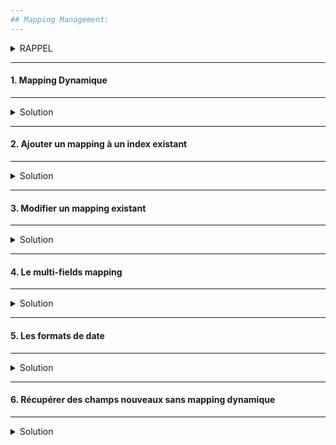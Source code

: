 ```yaml
---
## Mapping Management:
---
```


<details>
<summary>RAPPEL</summary>

* Le mapping décrit la structure des documents (champs et types de données).
* Similaire au schéma d'une table en base de données relationnel.

<img src="https://i.ibb.co/cvSPZVR/01-Screenshot-from-2021-03-18-09-40-46.png" width="80%">

Il existe deux types de mapping :

* Mapping explicite : défini par l'utilisateur.
* Mapping implicite : généré par Elasticsearch qui inspecte les données lors de leur chargement et essaye de leur trouver un type.

Les deux approches peuvent être combinées pour un même index.

</details>

---
#### 1. Mapping Dynamique
--- 
<details>
<summary>Solution</summary>


##### :arrow_forward: Récupérer le mapping

```
GET /products/_mapping
```

<img src="https://i.ibb.co/BVp6hrW/028-Screenshot-2021-03-17-Elastic-Kibana.png" width="50%">


</details>

---
#### 2. Ajouter un mapping à un index existant
---

<details>
<summary>Solution</summary>

##### :arrow_forward: Ajouter un mapping pour le champ `discount` de type double

Ajout d'un nouveau champ :
```
PUT /products/_mapping
{
  "properties": {
    "discount": {
      "type": "double"
    }
  }
}
```

##### :arrow_forward: Vérifier le nouveau mapping
```
GET /products/_mapping
```

<img src="https://i.ibb.co/93zyKNX/029-Screenshot-2021-03-17-Elastic-Kibana.png" width="40%">

Ceci est un exemple simple d'une approche hybride :  
On laisse Elasticsearch inférer le mapping, puis on affine.  

</details>


---
#### 3. Modifier un mapping existant
---
<details>
<summary>Solution</summary>

* On peut imaginer un identifiant de produit qui va contenir des lettres dorénavant.  
* On peut vouloir utiliser cet identifiant en tant que keyword pour des aggrégations.  
* etc...

Dans Elasticsearch il n'est pas toujours possible de modifier le mapping d'un champ.  
Essayons de changer le type du champ `discout` à text :
```
PUT /products/_mapping
{
  "properties": {
    "discount": {
      "type": "text"
    }
  }
}
```

<img src="https://i.ibb.co/rxFtGsG/02-Screenshot-2021-03-18-Elastic-Kibana.png" width="60%">


Conclusion :   
La solution est (malheureusement) de ré-indexer les documents dans un nouvel index !. 

##### :arrow_forward: Suppression de l'index
```
DELETE /products
```

##### :arrow_forward: Creation de l'index avec mapping (explicite)

Pour cela on doit explicitement désactiver le flag "dynamic"   

```
PUT /products
{
  "mappings": {
    "dynamic": false,
    "properties": {
      "in_stock": {
        "type": "integer"
      },
      "is_active": {
        "type": "boolean"
      },
      "price": {
        "type": "integer"
      },
      "sold": {
        "type": "long"
      }
    }
  }
}
```

Vérifions notre index :

<img src="https://i.ibb.co/hHLJv03/030-Screenshot-2021-03-17-Elastic-Kibana.png" width="30%">

</details>


---
#### 4. Le multi-fields mapping
---
<details>
<summary>Solution</summary>

Le mapping d'un champ peut être multiple. Par exemple, un champ text peut également être défini en tant que keyword.

##### :arrow_forward: Ajouter le mapping
```
PUT /products/_mapping
{
  "properties": {
    "description": {
      "type": "text"
    },
    "name": {
      "type": "text",
      "fields": {
        "keyword": {
          "type": "keyword"
        }
      }
    },
    "tags": {
      "type": "text",
      "fields": {
        "keyword": {
          "type": "keyword"
        }
      }
    }
  }
}
```

##### :arrow_forward: Récupérer le mapping
```
GET /products/_mapping
```

Vérifions notre index :

<img src="https://i.ibb.co/qgpmLZs/031-Screenshot-2021-03-17-Elastic-Kibana.png" width="30%">

</details>


---
#### 5. Les formats de date
---
<details>
<summary>Solution</summary>

Les dates peuvent spécifiées de trois manières différentes :
* Des chaines de caractères formattées.
* Timestamp en millisecondes (depuis le 1er Janvier 1970).
* Timestamp en secondes (depuis le 1er Janvier 1970).

Toutes les dates sont stockées en millisecondes (depuis le 1er Janvier 1970).

<img src="https://i.ibb.co/8PW1r2S/03-Screenshot-from-2021-03-18-10-26-16.png" width="80%">

##### :arrow_forward: Mapping de date avec le format `year`

Ajouter un mapping de type date au format year :
```
PUT /products/_mapping
{
  "properties": {
    "created": {
      "type": "date",
      "format": "year"
    }
  }
}
```

<img src="https://i.ibb.co/tX5bKdX/032-Screenshot-2021-03-17-Elastic-Kibana.png" width="B0%">

##### :arrow_forward: Mapping de date avec le format `strict_year`
```
PUT /products/_mapping
{
  "properties": {
    "created": {
      "type": "date",
      "format": "strict_year"
    }
  }
}
```

<img src="https://i.ibb.co/85sCZVw/033-Screenshot-2021-03-17-Elastic-Kibana.png" width="80%">

Il faut ré-indexer !

##### :arrow_forward: Mapping explicite de date avec le format par défault
```
PUT /products/_mapping
{
  "properties": {
    "created": {
      "type": "date",
      "format": "strict_date_optional_time||epoch_millis"
    }
  }
}
```
Référence :  
https://www.elastic.co/guide/en/elasticsearch/reference/current/mapping-date-format.html 

##### :arrow_forward: Mapping explicite de date avec format de date et heure optionnelle
```
PUT /products/_mapping
{
  "properties": {
    "created": {
      "type": "date",
      "format": "yyyy/MM/dd HH:mm:ss||yyyy/MM/dd"
    }
  }
}
```

</details>

---
#### 6. Récupérer des champs nouveaux sans mapping dynamique
---
<details>
<summary>Solution</summary>

##### :arrow_forward: Ajouter un document de test
```
PUT /products/_doc/2000
{
  "description": "Test",
  "discount": 20
}
```

##### :arrow_forward: Ajouter un mapping pour le champ `discount` de type entier
```
PUT /products/_mapping
{
  "properties": {
    "discount": {
      "type": "integer"
    }
  }
}
```

<img src="https://i.ibb.co/Dr4pc1m/037-Screenshot-2021-03-17-Elastic-Kibana.png" width="30%">

##### :arrow_forward: Requêter le champ `description`
```
GET /products/_search
{
  "query": {
    "match": {
      "description": "Test"
    }
  }
}
```

<img src="https://i.ibb.co/ZNYvTPC/038-Screenshot-2021-03-17-Elastic-Kibana.png" width="30%">

##### :arrow_forward: Requêter le champ `discount`
```
GET /products/_search
{
  "query": {
    "term": {
      "discount": 20
    }
  }
}
```
- Que remarquez vous ?

<img src="https://i.ibb.co/5W8hRmq/039-Screenshot-2021-03-17-Elastic-Kibana.png" width="30%">

##### :arrow_forward: Récupérer le nouveau mapping pour les documents
```
POST /products/_update_by_query?conflicts=proceed
```

Référence : 
https://www.elastic.co/guide/en/elasticsearch/reference/current/docs-update-by-query.html

Refaire la recherche précédente et vérifier si maintenant il y a des résultats.

##### :arrow_forward: Suppression du document de test
```
DELETE /products/_doc/2000
```

<img src="https://i.ibb.co/nkZ5wH5/040-Screenshot-2021-03-17-Elastic-Kibana.png" width="30%">

</details>

